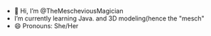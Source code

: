 - 👋 Hi, I’m @TheMescheviousMagician
-  I’m currently learning Java. and 3D modeling(hence the "mesch"
- 😄 Pronouns: She/Her

<!---
TheMescheviousMagician/TheMescheviousMagician is a ✨ special ✨ repository because its `README.md` (this file) appears on your GitHub profile.
You can click the Preview link to take a look at your changes.
--->
